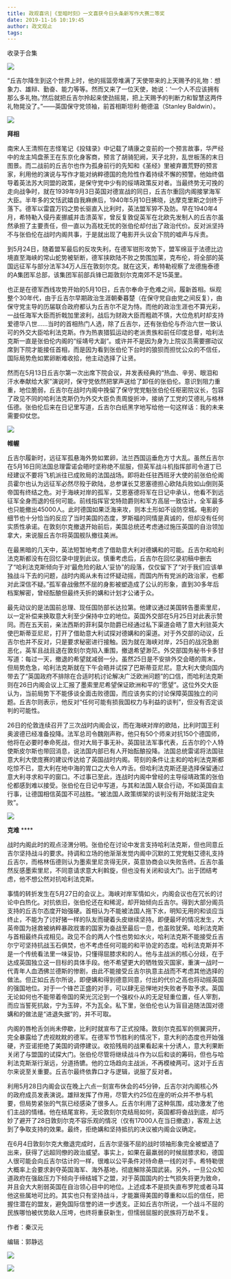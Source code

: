 ```yaml
---
title: 政观喜讯|《至暗时刻》一文喜获今日头条新写作大赛二等奖
date: 2019-11-16 10:19:45
author: 政文观止
tags: 
---
```



收录于合集

![](/images/370/2.jpeg)

  

  

“丘吉尔降生到这个世界上时，他的摇篮旁堆满了天使带来的上天赐予的礼物：想象力、雄辩、勤奋、能力等等。然而又来了一位天使，她说：‘一个人不应该拥有那么多礼物。’然后就把丘吉尔拎起来使劲摇晃，把上天赐予的判断力和智慧这两件礼物晃没了。”——英国保守党领袖，前首相斯坦利·鲍德温（Stanley
Baldwin）。

  

![](/images/370/3.jpeg)

  

  

  

 **拜相**

  

南宋人王清照在志怪笔记《投辖录》中记载了靖康之变前的一个预言故事，华严经中的龙主鸠盘荼王在东京化身客商，预言了胡骑犯阙，天子北狩，乱世板荡的末日图景。而二战前的丘吉尔也作为孤身前行的先知和《圣经》里被弃置荒野的预言家，利用他的演说与写作才能对纳粹德国的危险性作着持续不懈的预警。他始终倡导着英法苏大同盟的政策，是保守党中少有的绥靖政策反对者。当最终势无可挽的走向战争时，就在1939年9月3日英国对德宣战的同日，丘吉尔重回内阁接掌海军大臣。半年多的文恬武嬉自我麻痹后，1940年5月10日拂晓，达摩克里斯之剑终于落下。德军以雷霆万钧之势长驱直入比利时，英法盟军猝不及防。早在1940年4月，希特勒入侵丹麦挪威并击溃英军，曾反复敦促英军在北欧先发制人的丘吉尔虽然承担了主要责任，但一直以为高枕无忧的张伯伦却付出了政治代价。反对派坚持不与张伯伦在战时内阁共事，于是就出现了电影开头议会下院的嘘声与斥责。

  

到5月24日，随着盟军最后的反攻失利，在德军钳形攻势下，盟军绵亘于法德比边境直至海峡的常山蛇势被斩断，德军挟欧陆不败之势围加莱，克布伦，将全部的英国远征军与部分法军34万人压在敦刻尔克。就在这天，希特勒视察了龙德施泰德的A集团军总部，该集团军前部兵锋已距敦刻尔克南郊不足15英里。

  

也正是在德军西线攻势开始的5月10日，丘吉尔奉命于危难之间，履新首相。纵观整个30年代，由于丘吉尔早期政治生涯朝秦暮楚（在保守党自由党之间反复），由保守党主导的历届联合政府都认为丘吉尔不足为恃。而他的政治生涯也不算光彩，一战任海军大臣而折戟加里波利，战后为财政大臣而粗疏不慎，大位危机时却支持爱德华八世……当时的首相热门人选，除了丘吉尔，还有张伯伦与乔治六世一致认可的外交大臣哈利法克斯。作为热衷猎狐运动的老派贵族和前任印度总督，哈利法克斯一直是张伯伦内阁的“绥靖号大副“。或许并不是因为身为上院议员需要挪动议席到下院才能接任首相，而是因为看到张伯伦下台时的狼狈而担忧公众的不信任，国际局势危如累卵断难收拾，他主动选择了让贤。

  

然而在5月13日丘吉尔第一次出席下院会议，并发表经典的“热血、辛劳、眼泪和汗水奉献给大家”演说时，保守党依然把掌声送给了卸任的张伯伦。意识到阻力重重，地位脆弱，丘吉尔在战时内阁中挽留了保守党党魁张伯伦任枢密院议长，包容了政见不同的哈利法克斯仍为外交大臣负责周旋折冲，接纳了工党的艾德礼与格林伍德。张伯伦后来在日记里写道，丘吉尔白纸黑字地写给他一句这样话：我的未来需要仰仗您。

  

![](/images/370/4.jpeg)

  

 **帷幄**

  

丘吉尔履新时，远征军孤悬海外势如累卵，法兰西国运垂危方寸大乱。虽然丘吉尔在5月16日同法国总理雷诺会晤时坚称绝不屈服，但英军战斗机指挥部司令道丁已经建议不要将飞机派往已成败局的法国战场。即将赴任驻西班牙大使的前张伯伦阁员霍尔也认为远征军必然尽殁于欧陆，总参谋长艾恩塞德担心欧陆兵败如山倒则英帝国有终结之危。对于海峡对岸的孤军，艾恩塞德将军在日记中承认，他看不到远征军全身而退的任何可能。前线指挥官戈特勋爵则和军方高层一致估计，全军最多也只能撤出45000人。此时德国如果泛海来攻，则本土形如不设防空城。电影的细节也十分恰当的反应了当时美国的态度，罗斯福的同情是真诚的，但却没有任何实质性承诺。在敦刻尔克撤退开始前后，美国总统还考虑通过施压英国的自治领加拿大，来说服丘吉尔将英国舰队撤往美洲。

  

在最黑暗的几天中，英法短暂地考虑了借助意大利对德媾和的可能。丘吉尔和哈利法克斯都没有在回忆录中提到此议。慎重考虑后，丘吉尔在回忆录初稿中删去了“哈利法克斯倾向于对‘最危险的敌人’妥协”的段落，仅仅留下了“对于我们应该单独战斗下去的问题，战时内阁从未有过怀疑动摇，而国内所有党派的政治家，也都对此深信不疑。”孤军奋战傲然不屈的身影被塑造成了公认的形象，直到30多年后档案解密，曾经酝酿但最终夭折的媾和计划才公诸于众。

  

最先动议的是法国前总理、现任国防部长达拉第。他建议通过美国转告墨索里尼，以一定补偿来换取意大利至少保持中立的地位。英国外交部在5月25日对此表示赞同。而在五天前，亲法西斯的菲利莫尔勋爵已经通过私下渠道会晤了意大利驻英大使巴斯蒂亚尼尼，打开了借助意大利试探对德媾和的渠道。对于外交部的动议，丘吉尔也并不反对，只是要求秘密进行接触。因为就在海峡对岸，25日的战况急剧恶化，英军且战且退在敦刻尔克陷入重围，撤退希望渺茫。外交部国务秘书卡多甘写道：每过一天，撤退的希望就减弱一分。虽然25日是不安排外交会晤的周末，但局势危急，哈利法克斯就在下午会晤并试探了巴斯蒂亚尼尼。意大利大使向国内带去了“英国政府不排除在合适时机讨论解决广泛欧洲问题”的口信，而哈利法克斯则在26日内阁会议上汇报了墨索里尼希望保证欧洲和平的“愿望”。这位外交大臣认为，当前局势下不能侈谈全面击败德国，而应该务实的讨论保障英国独立的问题。丘吉尔则表示，他反对“任何可能有损我国权力与利益的谈判”，但没有否定谈判的可能性。

  

26日的伦敦连续召开了三次战时内阁会议，而在海峡对岸的欧陆，比利时国王利奥波德已经准备投降。法军总司令魏刚声称，他只有50个师来对抗150个德国师，他将在必要时奉命死战，但对大局于事无补。英国驻法军事代表，丘吉尔的个人特使斯皮尔斯也带回消息，说法国内部已有人开始酝酿投降。法国总统雷诺将法国驻意大利大使庞赛的建议传达给了英国战时内阁。苛刻的条件让主和的哈利法克斯都吃惊不已，意大利在地中海的胃口之大令人咋舌。但哈利法克斯还是选择保留通过意大利寻求和平的窗口。不过事已至此，连战时内阁中曾经的主导绥靖政策的张伯伦都感到难以接受。张伯伦在日记中写道，与其和法国人联合行动，不如英国自主行事，让德国相信英国不可战胜。“被法国人政策绑架的谈判没有开始就注定失败”。

  

![](/images/370/5.jpeg)

  

 **克难** ****

  

战时内阁此时的观点泾渭分明。张伯伦在讨论中发言支持哈利法克斯，但也同意丘吉尔坚持战斗的要求。持调和立场的他渐渐发觉内阁中沉默的工党党魁艾德礼支持丘吉尔，而格林伍德则认为墨索里尼贪得无厌，英意协商会以失败告终。丘吉尔虽然反感墨索里尼，不同意请求意大利斡旋，但也没有关闭和谈大门。出于团结考虑，他不想公然对抗哈利法克斯。

  

事情的转折发生在5月27日的会议上。海峡对岸军情如火，内阁会议也在冗长的讨论中白热化。对抗依旧，张伯伦还在和稀泥，却开始倾向丘吉尔。得到大部分阁员支持的丘吉尔态度开始强硬。首相认为不能被法国人拖下水，明知无用的和谈应当终止，不能为了讨好猪一样的队友而硬着头皮继续坚持。即便最坏的情况发生，大英帝国为拯救被纳粹暴政戕害的国家为奋战至最后一息，也虽败犹荣。哈利法克斯与首相最终兵戎相见。政见不合的两人个性也势如水火，哈利法克斯不能接受丘吉尔宁可坚持抗战玉石俱焚，也不考虑任何可能的和平协定的态度。哈利法克斯并不是一个传统看法里一味妥协，只懂得屈膝求和的人。他与主战派的核心分歧，在于达成英国独立这一目标的具体手段。他不希望更大的牺牲毁灭国家，重演一战时一代青年人血洒佛兰德斯的惨剧，由此不能接受丘吉尔执意主战而不考虑其他选择的做法。但正如丘吉尔所说，即便媾和得到德意同意，付出的代价之高也将动摇英国的强国地位。对于一个锋芒正盛的对手，可以肆无忌惮地对失败者予取予求。英国无论如何也不能带着帝国的荣光沉沦到一个强权仆从的无足轻重位置，任人宰割，而应当誓死抗敌，宁为玉碎，不为瓦全。私下里，张伯伦也认为盲目追随法国对德媾和的做法是“进退失据”的，并不可取。

  

内阁的唇枪舌剑尚未停歇，比利时就宣布了正式投降。敦刻尔克孤军的侧翼洞开，完全暴露给了虎视眈眈的德军。在德军节节胜利的情况下，意大利的态度也开始强硬，齐亚诺拒绝了美国的调停建议。收拾残局的战果看起来十分诱人，意大利果断关闭了与盟国的试探大门。张伯伦尽管将继续战斗作为以后和谈的筹码，但也与哈利法克斯渐行渐远，分道扬镳。他的立场趋向主战派，不再模棱两可。这对于丘吉尔来说至关重要。丘吉尔最终依靠口才与逻辑，说服了反对者。

  

利用5月28日内阁会议在晚上六点一刻宣布休会的45分钟，丘吉尔对内阁核心外的政府成员发表演说。雄辩发挥了作用，尽管大约25位在座的听众并不参与机要，但局势紧张的气氛已经感染了很多人。丘吉尔利用了这种氛围，成功激发了他们主战的情绪。他在结尾宣称，无论敦刻尔克结局如何，英国都将奋战到底，却巧妙了避开了28日敦刻尔克不容乐观的情况（仅有17000人在当日撤退），客观上达到了争取支持的效果。最终，拒绝媾和坚持抵抗的决议被内阁会议确定。

  

在6月4日敦刻尔克大撤退完成时，丘吉尔坚强不屈的战时领袖形象完全被塑造了出来，获得了远超同僚的政治威望。事实上，如果在最羸弱的时候屈膝求和，德国人很可能会向丘吉尔估计的一样，很难以公平条件对待命悬一线的对手。希特勒很大概率上会要求剥夺英国海军、海外基地，彻底解除英国武装。另外，一旦公众知道政府在强敌压力下倾向于缔结城下之盟，对于英国国内的士气损失将更为致命，并且会大大削弱英国在自治领心目中的地位。上述成本不是损失直布罗陀或者马耳他这些属地可比的。其实也只有坚持战斗，才能赢得美国的尊重和以后的信任，把握住潜在的盟友，避免国际信誉的进一步透支。正如丘吉尔所说，一个战斗不屈的民族哪怕被优势敌人压垮，也终将重获新生，但懦弱屈服的民族将万劫不复。

  

作者：秦汉元

编辑：郭静远

  

  

![](/images/370/6.jpeg)

![](/images/370/7.jpeg)

  

